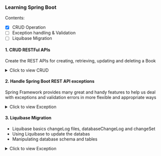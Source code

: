 ### Learning Spring Boot
Contents:
- [x] CRUD Operation
- [ ] Exception handling & Validation
- [ ] Liquibase Migration

#### 1. CRUD RESTFul APIs
Create the REST APIs for creating, retrieving, updating and deleting a Book

<details>
<summary>Click to view CRUD</summary>

##### Dependencies

> Spring Web \
> Spring Data JPA \
> MySQL Driver \
> Spring Boot DevTools

##### Configuring MySQL Database

src/main/java/resources/application.properties
```

## Spring DATASOURCE (  DataSourceAutoConfiguration & DataSourceProperties)
spring.datasource.url = jdbc:mysql://localhost:3306/book_management?useSSL=false
spring.datasource.username = hive
spring.datasource.password = letmein

## Hibernate Properties
# The SQL dialect makes Hibernate generate better SQL for the chosen database
spring.jpa.properties.hibernate.dialect = org.hibernate.dialect.MySQL57InnoDBDialect


# Hibernate ddl auto (create, create-drop, validate, update)
spring.jpa.hibernate.ddl-auto = update

```
##### Create a Controller Package
Create a new package controller inside `com.example.learningspring`. Then, create a new class BookController

##### Create a Model Package
Create a new package model inside `com.example.learningspring`. Then, create a new class Book

##### Create a Model Class
Right click on the `model` package then
New -> Java Class -> Enter the Class Name
<!---
Once created the model class then select filed like,
```
private long id;
private String title;
private String authorName;
private String description;
private Boolean published;
```
##### Auto Generate setter and getter

THEN Right click on the inside the base package `Book model class` -> Select -> Generate setter and getter -> Select fields
--->
##### Create BookRepository to access data from the database
* Create a new package called repository inside the base package com.example.learningspring.
* Then, create an interface called `BookRepository` and extend it from JpaRepository.
```
package com.example.learningspring.repository;

import org.springframework.data.jpa.repository.JpaRepository;

import com.example.learningspring.model.Book;

public interface BookRepository extends JpaRepository<Book, Long> {
}

```
Then Spring Data JPA will generate implementation code for the most common CRUD operations – we don’t have to write a single query.

##### Book Service Class
Next, code a class that acts as a middle layer between persistence layer (repository) and controller layer. Create the `BookService` class with the following code:
```
package com.example.learningspring.service;


import com.example.learningspring.repository.BookRepository;
import org.springframework.beans.factory.annotation.Autowired;
import org.springframework.stereotype.Service;
import com.example.learningspring.model.Book;

import java.util.List;

import javax.transaction.Transactional;

@Service
@Transactional
public class BookService {

  @Autowired
  private BookRepository service;

  public List<Book> listAll() {
    return service.findAll();
  }

  public Book save(Book book) {
    return service.save(book);
  }

  public Book update(Book bookData, Book book) {
    bookData.setTitle(book.getTitle());
    bookData.setAuthorName(book.getAuthorName());
    bookData.setDescription(book.getDescription());
    bookData.setPublished(book.getPublished());
    return service.save(bookData);
  }

  public Book get(Long id) {
    return service.findById(id).get();
  }

  public void delete(Long id) {
    service.deleteById(id);
  }
}

```
##### RESTful API Endpoints

1. Create a Book

The following method a RESTful API that allows the clients to create a book.

Code:
```
 @PostMapping(value = "books")
  public ResponseEntity<Book> createBook(@RequestBody Book book) {
    Book _book = service.save(new Book(book.getTitle(), book.getAuthorName(), book.getDescription(), false));
    return new ResponseEntity<>(_book, HttpStatus.CREATED);
  }
```

Endpoint:
```
POST  http://localhost:8080/api/v1/books
```
Response:

```json
[
    {
        "id": 11,
        "title": "Spring Boot",
        "authorName": "Pivotal Team",
        "description": "Spring Boot is an open source Java-based framework used to create a micro Service",
        "published": false
    }
]
```

2. List all books
This method that returns a list of book (a kind of retrieval operation).

Code:
```
 @GetMapping(value = "books")
  public List<Book> getAllBooks(){
    return service.listAll();
  }
```

Endpoint:
```
GET  http://localhost:8080/api/v1/books
```
Response:
```json
[
    {
        "id": 11,
        "title": "Spring Boot",
        "authorName": "Pivotal Team",
        "description": "Spring Boot is an open source Java-based framework used to create a micro Service",
        "published": false
    },
    {
        "id": 12,
        "title": "Ruby",
        "authorName": "Yukihiro Matsumoto",
        "description": "Ruby is an interpreted, high-level, general-purpose programming language.",
        "published": false
    }
]
```
3. Get Book by ID
This method for a RESTful API that allows the clients to get information about a specific book based on ID.

Code:
```
  @GetMapping(value = "book/{id}")
  public ResponseEntity<Book> getBookById(@PathVariable("id") Long id) {
    Book bookData = service.get(id);
    return new ResponseEntity<>(bookData, HttpStatus.OK);
  }
```
Endpoint:
```url
GET  http://localhost:8080/api/v1/book/11
```

Response:

```json
{
    "id": 11,
    "title": "Spring Boot",
    "authorName": "Pivotal Team",
    "description": "Spring Boot is an open source Java-based framework used to create a micro Service",
    "published": false
}
```

4. Update Book
The method that exposes RESTful API for update operation.

Code:
```
 @PutMapping(value = "book/{id}")
  public ResponseEntity<Book> updateBook(@RequestBody Book book, @PathVariable Long id) {
    Book bookData = service.get(id);
    Book temp = service.update(bookData, book);
    return new ResponseEntity<>(temp, HttpStatus.OK);
  }
```

Endpoint:
```
PUT  http://localhost:8080/api/v1/book/11
```

Response:

```json
{
    "id": 11,
    "title": "Spring Boot",
    "authorName": "Pivotal Team",
    "description": "Spring Boot is an open source Java-based framework used to create a micro Service",
    "published": true
}
```

5. Delete a Book
The method that exposes RESTful API for the delete operation.

Code:
```
@DeleteMapping(value = "book/{id}")
  public ResponseEntity<Book> deleteBook(@PathVariable("id") Long id) {
    service.delete(id);
    return new ResponseEntity<>(HttpStatus.OK);
  }
```
Endpoint:
```
DELETE  http://localhost:8080/api/v1/book/12
```

Response:
```json
[
    {
        "id": 11,
        "title": "Spring Boot",
        "authorName": "Pivotal Team",
        "description": "Spring Boot is an open source Java-based framework used to create a micro Service",
        "published": true
    }
]
```


</details>


#### 2. Handle Spring Boot REST API exceptions
Spring Framework provides many great and handy features to help us deal with exceptions and validation errors in more flexible and appropriate ways

<details>
<summary>Click to view Exception</summary>

##### 1. Validation annotations

* Annotate model class with required validation specific annotations such as `@NotEmpty`
* Enable validation of request body by `@Valid` annotation

##### 2. Custom Exception Classes

Default spring validation works and provide information overload about error, and that’s why we should customize it according to our application’s need.

##### 2.1 BookNotFoundException
Is thrown when a user tries to access a book that is not present.

I have created `BookNotFoundException` class is.

```
package com.example.learningspring.exception;

import org.springframework.http.HttpStatus;
import org.springframework.web.bind.annotation.ResponseStatus;

@ResponseStatus(HttpStatus.NOT_FOUND)
public class BookNotFoundException extends RuntimeException {

  public BookNotFoundException(String message) {
    super(message);
  }
}

```

##### 2.2 BookAlreadyExistsException
Is thrown when a user tries to add an already existing book.

I have created `BookAlreadyExistsException` class is.
```
package com.example.learningspring.exception;

public class BookAlreadyExists extends RuntimeException {
  public BookAlreadyExists(String message) {
    super(message);
  }
}

```

##### 3. Global Exception Handling with `@ControllerAdvice`

The @ExceptionHandler annotation is only active for that particular class where it is declared
The @ControllerAdvice annotation allows us to consolidate our multiple, scattered @ExceptionHandlers from before into a single, global error handling component

1. @ExceptionHandler Annotation:
    * The @ExceptionHandler is an annotation used to handle the specific exceptions and sending the custom responses to the client.
2. @ControllerAdvice Annotation:
    * The @ControllerAdvice is an annotation, to handle the exceptions globally.

3. ResponseEntityExceptionHandler:
    * This method can be used with @ControllerAdvice classes.It allows the developer to specify some specific templates of ResponseEntity and return values.
    
4. @ControllerAdvice
    * The @ControllerAdvice annotation for easier exception handling.
    * It is a convenience annotation that is itself annotated with @ControllerAdvice and @ResponseBody.
    
```
package com.example.learningspring.controller;

import com.example.learningspring.exception.BookAlreadyExists;
import com.example.learningspring.exception.BookNotFoundException;
import com.example.learningspring.exception.ErrorResponse;
import org.springframework.http.HttpStatus;
import org.springframework.http.ResponseEntity;
import org.springframework.web.bind.MethodArgumentNotValidException;
import org.springframework.web.bind.annotation.ControllerAdvice;
import org.springframework.web.bind.annotation.ExceptionHandler;

import org.springframework.validation.BindingResult;
import java.util.*;

@ControllerAdvice(assignableTypes = BookController.class)
public class BookControllerAdvice {

  @ExceptionHandler(BookNotFoundException.class)
  public ResponseEntity<ErrorResponse> handleBookNotFoundException(BookNotFoundException exception) {
    List<String> errorList = Arrays.asList(exception.getMessage());
    ErrorResponse error = new ErrorResponse(new Date(),HttpStatus.NOT_FOUND.value(), HttpStatus.NOT_FOUND.name() , errorList);
    return ResponseEntity.status(HttpStatus.NOT_FOUND).body(error);
  }

  @ExceptionHandler(BookAlreadyExists.class)
  public ResponseEntity<ErrorResponse> handleBookAlreadyExistsException(BookAlreadyExists exception) {
    List<String> errorList = Arrays.asList(exception.getMessage());
    ErrorResponse error = new ErrorResponse(new Date(), HttpStatus.CONFLICT.value(), HttpStatus.CONFLICT.name() , errorList);
    return ResponseEntity.status(HttpStatus.CONFLICT).body(error);
  }

  @ExceptionHandler(Exception.class)
  public ResponseEntity<ErrorResponse> handleException(Exception exception) {
    List<String> errorList = Arrays.asList(exception.getMessage());
    ErrorResponse error = new ErrorResponse(new Date(), HttpStatus.INTERNAL_SERVER_ERROR.value(), HttpStatus.INTERNAL_SERVER_ERROR.name() , errorList);
    return ResponseEntity.status(HttpStatus.INTERNAL_SERVER_ERROR).body(error);
  }

  @ExceptionHandler(MethodArgumentNotValidException.class)
  public ResponseEntity<ErrorResponse> handleMethodArgumentNotValidException(MethodArgumentNotValidException exception) {
    BindingResult result = exception.getBindingResult();
    List<String> errorList = new ArrayList<>();
    result.getFieldErrors().forEach((fieldError) ->{
      errorList.add(fieldError.getDefaultMessage());
    });
    ErrorResponse error = new ErrorResponse(new Date(), HttpStatus.BAD_REQUEST.value(), HttpStatus.BAD_REQUEST.name() , errorList);
    return ResponseEntity.status(HttpStatus.BAD_REQUEST).body(error);
  }

}

```

##### 4. Exception Handling - Demo

1. 

1. GET http://localhost:8080/api/v1/book/20

HTTP Status : 200
```json
{
    "id": 20,
    "title": "Spring Boot",
    "authorName": "Pivotal Team",
    "description": "Spring Boot is an open source Java-based framework used to create a micro Service",
    "published": false
}
```

2. GET http://localhost:8080/api/v1/book/21 [Invalid]

HTTP Status : 404 
```json
{
    "timestamp": "2021-09-20T03:13:23.650+00:00",
    "status": 404,
    "errors": "NOT_FOUND",
    "message": [
        "Book id not found : 21"
    ]
}
```

3. POST http://localhost:8080/api/v1/books

Request:
```json
{
    "title": "Spring Boot",
    "authorName": "Pivotal Team",
    "description": "Spring Boot is an open source Java-based framework used to create a micro Service",
    "published": true
}
```

Response:

HTTP Status : 201 Created
```json
{
        "id": 20,
        "title": "Spring Boot",
        "authorName": "Pivotal Team",
        "description": "Spring Boot is an open source Java-based framework used to create a micro Service",
        "published": false
    }
```

4. POST http://localhost:8080/api/v1/books [Invalid]

Request:
```json
{
    "authorName": "Pivotal Team",
    "description": "Spring Boot is an open source Java-based framework used to create a micro Service",
    "published": true
}
```

Response:

```json
{
    "timestamp": "2021-09-20T03:16:34.603+00:00",
    "status": 400,
    "errors": "BAD_REQUEST",
    "message": [
        "Title can not be empty"
    ]
}
```

5. POST http://localhost:8080/api/v1/books [Invalid]

Request:
```json
{
    "description": "Spring Boot is an open source Java-based framework used to create a micro Service",
    "published": true
}
```

Response:

```json
{
    "timestamp": "2021-09-20T03:19:11.526+00:00",
    "status": 400,
    "errors": "BAD_REQUEST",
    "message": [
        "Author Name can not be empty",
        "Title can not be empty"
    ]
}
```

6. POST http://localhost:8080/api/v1/books [Invalid]

Request:
```json
{
    "title": "Spring Boot",
    "authorName": "Pivotal Team",
    "description": "Spring Boot is an open source Java-based framework used to create a micro Service",
    "published": true
}
```
Response:
```json
{
    "timestamp": "2021-09-20T03:20:31.735+00:00",
    "status": 409,
    "errors": "CONFLICT",
    "message": [
        "Title already exist with this title: Spring Boot"
    ]
}
```
</details>


#### 3. Liquibase Migration
  * Liquibase basics changeLog files, databaseChangeLog and changeSet
  * Using Liquibase to update the databas
  * Manipulating database schema and tables


<details>
<summary>Click to view Exception</summary>

##### 1. Dependency

```
<dependency>
    <groupId>org.liquibase</groupId>
    <artifactId>liquibase-core</artifactId>
</dependency>
```

##### 2. Add liquibase properties to `application.properties`

```
# Liquibase configuration
spring.liquibase.change-log=classpath:/db/changelog/changelog-master.xml
logging.level.liquibase = INFO
```


##### 3. Create Changelog Master file to `src/main/java/resources/db/changelog`

```
<databaseChangeLog
        xmlns="http://www.liquibase.org/xml/ns/dbchangelog"
        xmlns:xsi="http://www.w3.org/2001/XMLSchema-instance"
        xsi:schemaLocation="http://www.liquibase.org/xml/ns/dbchangelog
                      http://www.liquibase.org/xml/ns/dbchangelog/dbchangelog-3.8.xsd">

        <include file="/db/changelog/changes/create-book-table-changelog.xml"/>
        <include file="/db/changelog/changes/add-column-book-table-changelog-1.xml"/>
        <include file="/db/changelog/changes/insert-book-table-changelog-2.xml" />
</databaseChangeLog>
```
##### 4. Create table changelog file to `src/main/java/resources/db/changelog/changes`

```
<?xml version="1.0" encoding="UTF-8" ?>
<databaseChangeLog
    xmlns="http://www.liquibase.org/xml/ns/dbchangelog"
    xmlns:xsi="http://www.w3.org/2001/XMLSchema-instance"
    xsi:schemaLocation="http://www.liquibase.org/xml/ns/dbchangelog
                        http://www.liquibase.org/xml/ns/dbchangelog/dbchangelog-3.8.xsd">
    <changeSet author="book" id="changelog-1.0">

        <!-- table already exists condition -->
        <preConditions onFail="MARK_RAN">
            <not>
                <tableExists tableName="book" />
            </not>
        </preConditions>
        <!-- table already exists-->

        <createTable tableName="book">
            <column autoIncrement="true" name="id" type="INT">
                <constraints nullable="false" unique="true" primaryKey="true" />
            </column>
            <column name="title" type="VARCHAR(255)">
                <constraints unique="true" nullable="false" />
            </column>
            <column name="author_name" type="VARCHAR(255)">
                <constraints nullable="false"/>
            </column>
            <column name="description" type="text">
                <constraints nullable="true"/>
            </column>
            <column name="published" type="VARCHAR(10)" defaultValue="in-active">
                <constraints nullable="false"/>
            </column>
        </createTable>
    </changeSet>
</databaseChangeLog>
```


##### 5. Add Column changelog file to `src/main/java/resources/db/changelog/changes`

```
<?xml version="1.0" encoding="UTF-8" ?>
<databaseChangeLog
        xmlns="http://www.liquibase.org/xml/ns/dbchangelog"
        xmlns:xsi="http://www.w3.org/2001/XMLSchema-instance"
        xsi:schemaLocation="http://www.liquibase.org/xml/ns/dbchangelog
                        http://www.liquibase.org/xml/ns/dbchangelog/dbchangelog-3.8.xsd">

    <changeSet id="changelog-1.1" author="book">
      <addColumn tableName="book">
        <column name="date_of_published" type="datetime" />
        <column name="create_at" type="datetime" />
        <column name="updated_at" type="datetime" />
        <column name="created_by" type="VARCHAR(255)" />
      </addColumn>
    </changeSet>
</databaseChangeLog>

```

![Screenshot](liquibase.png)

</details>
